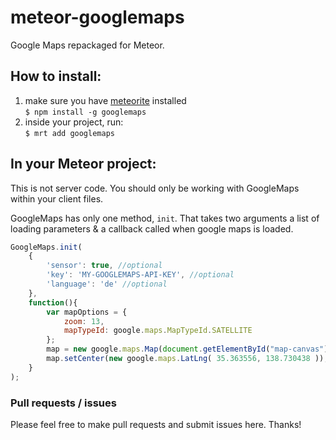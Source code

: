 # meteor-googlemaps

Google Maps repackaged for Meteor.

## How to install:
1. make sure you have [meteorite](https://github.com/oortcloud/meteorite) installed  
    `$ npm install -g googlemaps`
2. inside your project, run:  
    `$ mrt add googlemaps`

## In your Meteor project: 

This is not server code. You should only be working with GoogleMaps within your client files.

GoogleMaps has only one method, `init`.  That takes two arguments a list of loading parameters & a callback called when google maps is loaded.

```javascript
GoogleMaps.init(
	{
		'sensor': true, //optional
		'key': 'MY-GOOGLEMAPS-API-KEY', //optional
		'language': 'de' //optional
	}, 
	function(){
		var mapOptions = {
			zoom: 13,
			mapTypeId: google.maps.MapTypeId.SATELLITE
		};
		map = new google.maps.Map(document.getElementById("map-canvas"), mapOptions); 
		map.setCenter(new google.maps.LatLng( 35.363556, 138.730438 ));
	}
);
```

### Pull requests / issues
Please feel free to make pull requests and submit issues here. Thanks!